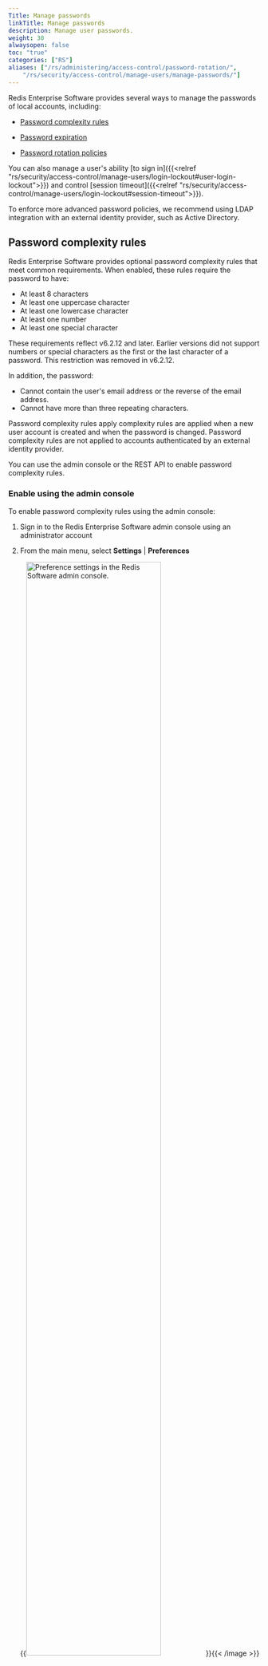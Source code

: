 ```yaml
---
Title: Manage passwords
linkTitle: Manage passwords
description: Manage user passwords.
weight: 30
alwaysopen: false
toc: "true"
categories: ["RS"]
aliases: ["/rs/administering/access-control/password-rotation/",
    "/rs/security/access-control/manage-users/manage-passwords/"]
---
```


Redis Enterprise Software provides several ways to manage the passwords of local accounts, including:

- [Password complexity rules](#password-complexity-rules)

- [Password expiration](#password-expiration)

- [Password rotation policies](#password-rotation-policies)

You can also manage a user's ability [to sign in]({{<relref "rs/security/access-control/manage-users/login-lockout#user-login-lockout">}}) and control [session timeout]({{<relref "rs/security/access-control/manage-users/login-lockout#session-timeout">}}).

To enforce more advanced password policies, we recommend using LDAP integration with an external identity provider, such as Active Directory.

## Password complexity rules

Redis Enterprise Software provides optional password complexity rules that meet common requirements.  When enabled, these rules require the password to have:

- At least 8 characters
- At least one uppercase character
- At least one lowercase character
- At least one number
- At least one special character 

These requirements reflect v6.2.12 and later. Earlier versions did not support numbers or special characters as the first or the last character of a password. This restriction was removed in v6.2.12.

In addition, the password:

- Cannot contain the user's email address or the reverse of the email address.
- Cannot have more than three repeating characters.

Password complexity rules apply complexity rules are applied when a new user account is created and when the password is changed.  Password complexity rules are not applied to accounts authenticated by an external identity provider.  

You can use the admin console or the REST API to enable password complexity rules.

### Enable using the admin console

To enable password complexity rules using the admin console:

1. Sign in to the Redis Enterprise Software admin console using an administrator account

1. From the main menu, select **Settings** | **Preferences**

    {{<image filename="images/rs/cluster-settings-preferences.png" alt="Preference settings in the Redis Software admin console." width="75%">}}{{< /image >}}

1. Place a checkmark next to **Enable password complexity rules**

1. Save your changes

### Enable using the REST API

To use the REST API to enable password complexity rules:

``` REST
PUT https://[host][:port]/v1/cluster
{"password_complexity":true}
```

### Deactivate password complexity rules

To deactivate password complexity rules:

- Remove the checkmark from the **Enable password complexity rules** setting in the admin console

- Use the `cluster` REST API endpoint to set `password_complexity` to `false`

<a href name="enable-password-expiration-policies"></a>
## Password expiration 

To enforce an expiration of a user's password after a specified number of days:

1. Use the admin console to place a checkmark next to the **Enable password expiration** preference setting

1. Use the `cluster` endpoint of the REST API

    ``` REST
    PUT https://[host][:port]/v1/cluster
    {"password_expiration_duration":<number_of_days>}
    ```

To deactivate password expiration:

- Remove the checkmark next to the to the **Enable password expiration** preference setting.

    For help locating the setting, see [Password complexity rules](#password-complexity-rules).

- Use the `cluster` REST API endpoint to set `password_expiration_duration` to `0` (zero).

## Password rotation policies

Redis Enterprise Software lets you implement password rotation policies using its [REST API]({{<relref "/rs/references/rest-api">}}).

You can add a new password for a database user without immediately invalidating the old one (which might cause authentication errors in production).

{{< note >}}
Password rotation does not work for the default user. [Add additional users]({{<relref "/rs/security/access-control/manage-users/add-users">}}) to enable password rotation.
{{< /note >}}

For user access to the Redis Enterprise Software admin console,
you can set a [password expiration policy](#enable-password-expiration-policies) to prompt the user to change their password.

However, for database connections that rely on password authentication,
you need to allow for authentication with the existing password while you roll out the new password to your systems.

With the Redis Enterprise Software REST API, you can add additional passwords to a user account for authentication to the database or the admin console and API.

Once the old password is replaced in the database connections, you can delete the old password to finish the password rotation process.

{{< warning >}}
Multiple passwords are only supported using the REST API.
If you reset the password for a user in the admin console,
the new password replaces all other passwords for that user.
{{< /warning >}}

The new password cannot already exist as a password for the user and must meet the [password complexity](#enable-the-password-complexity-profile) requirements, if enabled.

### Rotate password

To rotate the password of a user account:

1. Add an additional password to a user account with [`POST /v1/users/password`]({{< relref "/rs/references/rest-api/requests/users/password#add-password" >}}):

    ```sh
    POST https://[host][:port]/v1/users/password
         '{"username":"<username>", "old_password":"<an_existing_password>", "new_password":"<a_new_password>"}'
    ```

    After you send this request, you can authenticate with both the old and the new password.

1. Update the password in all database connections that connect with the user account.
1. Delete the original password with [`DELETE /v1/users/password`]({{< relref "/rs/references/rest-api/requests/users/password#update-password" >}}):

    ```sh
    DELETE https://[host][:port]/v1/users/password
           '{"username":"<username>", "old_password":"<an_existing_password>"}'
    ```

    If there is only one valid password for a user account, you cannot delete that password.

### Replace all passwords

You can also replace all existing passwords for a user account with a single password that does not match any existing passwords.
This can be helpful if you suspect that your passwords are compromised and you want to quickly resecure the account.

To replace all existing passwords for a user account with a single new password, use [`PUT /v1/users/password`]({{< relref "/rs/references/rest-api/requests/users/password#delete-password" >}}):

```sh
PUT https://[host][:port]/v1/users/password
    '{"username":"<username>", "old_password":"<an_existing_password>", "new_password":"<a_new_password>"}'
```

All of the existing passwords are deleted and only the new password is valid.

{{<note>}}
If you send the above request without specifying it is a `PUT` request, the new password is added to the list of existing passwords.
{{</note>}}
